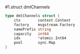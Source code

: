 #1.struct dmlChannels

```go
type dmlChannels struct {
	ctx        context.Context
	factory    msgstream.Factory
	namePrefix string
	capacity   int64
	idx        *atomic.Int64
	pool       sync.Map
}


```